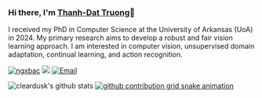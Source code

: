 ### Hi there, I'm [Thanh-Dat Truong](https://truongthanhdat.github.io/)👋

I received my PhD in Computer Science at the University of Arkansas (UoA) in 2024.
My primary research aims to develop a robust and fair vision learning approach. I am interested in computer vision, unsupervised domain adaptation, continual learning, and action recognition.

<a href="https://github.com/truongthanhdat"><img src="https://komarev.com/ghpvc/?username=ngxbac" alt="ngxbac" /></a>
<a href="https://github.com/truongthanhdat?tab=followers"><img src="https://img.shields.io/github/followers/truongthanhdat"></a>
<a href="mailto:thanhdattrg@gmail.com"><img src="https://img.shields.io/badge/Email-thanhdattrg@gmail.com-blue" alt="Email" /></a>

![cleardusk's github stats](https://github-readme-stats.vercel.app/api?username=truongthanhdat&show_icons=true&count_private=true&hide=prs&theme=onedark)
[![github contribution grid snake animation](https://cdn.jsdelivr.net/gh/cleardusk/cleardusk@output/github-contribution-grid-snake.svg)](https://github.com/truongthanhdat)
